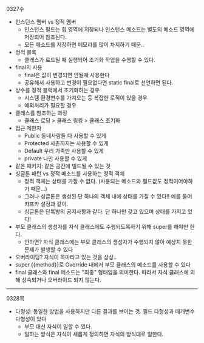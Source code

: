 0327수

- 인스턴스 멤버 vs 정적 멤버
  - 인스턴스 필드는 힙 영역에 저장되나 인스턴스 메소드는 별도의 메소드 영역에 저장되어 참조된다.
  - 모든 메소드를 저장하면 메모리를 많이 차지하기 때문..
- 정적 블록
  - 클래스가 로드될 때 실행되어 초기화 작업을 수행할 수 있다.
- final의 사용
  - final은 값이 변경되면 안될때 사용한다 
  - 공유해서 사용하고 변경이 필요없다면 static final로 선언하면 된다. 
- 상수를 정적 블럭에서 초기화하는 경우
  - 시스템 환경변수를 가져오는 등 복잡한 로직이 있을 경우
  - 예외처리가 필요할 경우
- 클래스를 참조하는 과정
  - 클래스 로딩 > 클래스 링킹 > 클래스 초기화
- 접근 제한자
  - Public 동네사람들 다 사용할 수 있게
  - Protected 사촌까지는 사용할 수 있게
  - Default 우리 가족만 사용할 수 있게
  - private 나만 사용할 수 있게
- 같은 패키지: 같은 공간에 빌드될 수 있는 것
- 싱글톤 패턴 vs 정적 메소드를 사용하는 정적 객체
  - 정적 객체는 상태를 가질 수 없다. (사용되는 메소드와 필드값도 정적이어야하기 때문...)
  - 그러나 싱글톤은 생성된 단 하나의 객체 내에 상태를 가질 수 있다!! 예를 들어 카프카 설정과 같이.
  - 싱글톤은 단톡방의 공지사항과 같다. 단 하나만 갖고 있으며 상태를 가지고 있다!
- 부모 클래스의 생성자를 자식 클래스에도 수행되도록하기 위해 super를 해야만 한다.
  - 안하면? 자식 클래스에는 부모 클래스의 생성자가 수행되지 않아 예상치 못한 문제가 발생할 수 있다
- 오버라이딩? 자식이 목마타고 있는 것을 상상..
- super.{{method}}로 Override 내에서 부모 클래스의 메소드를 사용할 수 있다
- final 클래스와 final 메소드는 "최종" 형태임을 의미한다. 따라서 자식 클래스에 의해 상속되거나 오버라이드 되지 않는다.

---

0328목

- 다형성: 동일한 방법을 사용하지만 다른 결과를 보이는 것. 필드 다형성과 매개변수 다형성이 있다
  - 부모 대신 자식이 일할 수 있다.
  - 일하는 방식은 자식이 새롭게 정의하면 자식의 방식대로 일한다.
